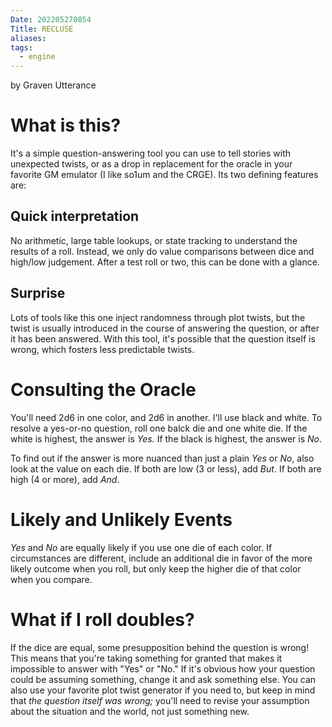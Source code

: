 ```yaml
---
Date: 202205270854
Title: RECLUSE
aliases: 
tags:
  - engine
---
```

by Graven Utterance

# What is this?
It's a simple question-answering tool you can use to tell stories with unexpected twists, or as a drop in replacement for the oracle in your favorite GM emulator (I like so1um and the CRGE). Its two defining features are:
## Quick interpretation
No arithmetic, large table lookups, or state tracking to understand the results of a roll. Instead, we only do value comparisons between dice and high/low judgement. After a test roll or two, this can be done with a glance.
## Surprise
Lots of tools like this one inject randomness through plot twists, but the twist is usually introduced in the course of answering the question, or after it has been answered. With this tool, it's possible that the question itself is wrong, which fosters less predictable twists.

# Consulting the Oracle
You'll need 2d6 in one color, and 2d6 in another. I'll use black and white. To resolve a yes-or-no question, roll one balck die and one white die. If the white is highest, the answer is *Yes.* If the black is highest, the answer is *No*.

To find out if the answer is more nuanced than just a plain *Yes* or *No*, also look at the value on each die. If both are low (3 or less), add *But*. If both are high (4 or more), add *And*.

# Likely and Unlikely Events
*Yes* and *No* are equally likely if you use one die of each color. If circumstances are different, include an additional die in favor of the more likely outcome when you roll, but only keep the higher die of that color when you compare.

# What if I roll doubles?
If the dice are equal, some presupposition behind the question is wrong! This means that you're taking something for granted that makes it impossible to answer with "Yes" or "No." If it's obvious how your question could be assuming something, change it and ask something else. You can also use your favorite plot twist generator if you need to, but keep in mind that *the question itself was wrong;* you'll need to revise your assumption about the situation and the world, not just something new.